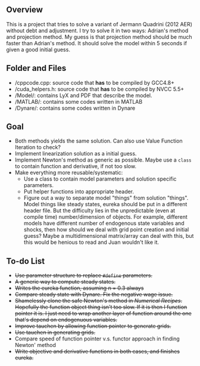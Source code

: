 <link href="https://gist.githubusercontent.com/tuzz/3331384/raw/94f2380c2b798fab2139fd0a8f478c4f2d642e3b/github.css" rel="stylesheet"></link>

## Overview
This is a project that tries to solve a variant of Jermann Quadrini (2012 AER) without debt and adjustment. I try to solve it in two ways: Adrian's method and projection method. My guess is that projection method should be much faster than Adrian's method. It should solve the model within 5 seconds if given a good initial guess.

## Folder and Files
+ /cppcode.cpp: source code that **has** to be compiled by GCC4.8+
+ /cuda\_helpers.h: source code that **has** to be compiled by NVCC 5.5+
+ /Model/: contains LyX and PDF that describe the model.
+ /MATLAB/: contains some codes written in MATLAB
+ /Dynare/: contains some codes written in Dynare

## Goal
+ Both methods yields the same solution. Can also use Value Function Iteration to check?
+ Implement linearization solution as a initial guess.
+ Implement Newton's method as generic as possible. Maybe use a `class` to contain function and derivative, if not too slow.
+ Make everything more reusable/systematic:
	+ Use a class to contain model parameters and solution specific parameters.
	+ Put helper functions into appropriate header.
	+ Figure out a way to separate model "things" from solution "things". Model things like steady states, eureka should be put in a different header file. But the difficulty lies in the unpredictable (even at compile time) number/dimension of objects. For example, different models have different number of endogenous state variables and shocks, then how should we deal with grid point creation and initial guess? Maybe a multidimensional matrix/array can deal with this, but this would be henious to read and Juan wouldn't like it.

## To-do List
+ ~~Use parameter structure to replace `#define` parameters.~~
+ ~~A generic way to compute steady states.~~
+ ~~Writes the eureka function, assuming n = 0.3 always~~
+ ~~Compare steady state with Dynare. Fix the negative wage issue.~~
+ ~~Shamelessly clone the safe Newton's method in *Numerical Recipes*. Hopefully the function object thing isn't too slow. If it is then I function pointer it is. I just need to wrap another layer of function around the one that's depend on endogenuous variables.~~
+ ~~Improve tauchen by allowing function pointer to generate grids.~~
+ ~~Use tauchen in generating grids.~~
+ Compare speed of function pointer v.s. functor approach in finding Newton' method
+ ~~Write objective and derivative functions in both cases, and finishes eureka.~~
